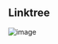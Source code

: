 ## Linktree

![image](https://user-images.githubusercontent.com/55964635/233821493-7bbd9635-1639-4b46-8488-5adcbc6752d6.png)
